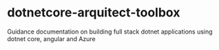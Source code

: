 # dotnetcore-arquitect-toolbox
Guidance documentation on building full stack dotnet applications using dotnet core, angular and Azure
